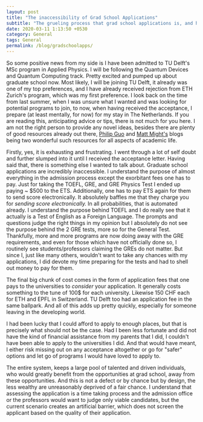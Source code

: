 ```yaml
---
layout: post
title: "The inaccessibility of Grad School Applications"
subtitle: "The grueling process that grad school applications is, and how it is inaccessible by design"
date: 2020-03-11 1:13:50 +0530
category: General
tags: General
permalink: /blog/gradschoolapps/
---
```


So some positive news from my side is I have been admitted to TU Delft's MSc program in Applied Physics. I will be following the Quantum Devices and Quantum Computing track. Pretty excited and pumped up about graduate school now. Most likely, I will be joining TU Delft, it already was one of my top preferences, and I have already received rejection from ETH Zurich's program, which was my first preference. I look back on the time from last summer, when I was unsure what I wanted and was looking for potential programs to join, to now, when having received the acceptance, I prepare (at least mentally, for now) for my stay in The Netherlands. If you are reading this, anticipating advice or tips, there is not much for you here. I am not the right person to provide any novel ideas, besides there are plenty of good resources already out there, [Philip Guo](http://pgbovine.net/index.html) and [Matt Might's](http://matt.might.net/articles/) blogs being two wonderful such resources for all aspects of academic life.

Firstly, yes, it is exhausting and frustrating. I went through a lot of self doubt and further slumped into it until I received the acceptance letter. Having said that, there is something else I wanted to talk about. Graduate school applications are incredibly inaccessible. I understand the purpose of almost everything in the admission process except the exorbitant fees one has to pay. Just for taking the TOEFL, GRE, and GRE Physics Test I ended up paying ~ $500 to the ETS. Additionally, one has to pay ETS again for them to send score electronically. It absolutely baffles me that they charge you for *sending score electronically.* In all probabilities, that is automated already. I understand the purpose behind TOEFL and I do really see that it actually is a Test of English as a Foreign Language. The prompts and questions judge the right things in my opinion but I absolutely do not see the purpose behind the 2 GRE tests, more so for the General Test. Thankfully, more and more programs are now doing away with the GRE requirements, and even for those which have not officially done so, I routinely see students/professors claiming the GREs do not matter. But since I, just like many others, wouldn't want to take any chances with my applications, I did devote my time preparing for the tests and had to shell out money to pay for them.

The final big chunk of cost comes in the form of application fees that one pays to the universities to *consider* your application. It generally costs something to the tune of 100$ for each university. Likewise 150 CHF each for ETH and EPFL in Switzerland. TU Delft too had an application fee in the same ballpark. And all of this adds up pretty quickly, especially for someone leaving in the developing world.

I had been lucky that I could afford to apply to enough places, but that is precisely what should not be the case. Had I been less fortunate and did not have the kind of financial assistance from my parents that I did, I couldn't have been able to apply to the universities I did. And that would have meant, I either risk missing out on any acceptance altogether or go for "safer" options and let go of programs I would have loved to apply to.

The entire system, keeps a large pool of talented and driven individuals, who would greatly benefit from the opportunities at grad school, away from these opportunities. And this is not a defect or by chance but by design, the less wealthy are unreasonably deprived of a fair chance. I understand that assessing the application is a time taking process and the admission office or the professors would want to judge only viable candidates, but the current scenario creates an artificial barrier, which does not screen the applicant based on the quality of their application.
